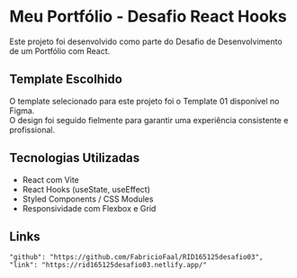 # Meu Portfólio - Desafio React Hooks 
Este projeto foi desenvolvido como parte do Desafio de Desenvolvimento de um Portfólio com React.  

## Template Escolhido  
O template selecionado para este projeto foi o Template 01 disponível no Figma.  
O design foi seguido fielmente para garantir uma experiência consistente e profissional.

## Tecnologias Utilizadas  

- React com Vite  
- React Hooks (useState, useEffect)  
- Styled Components / CSS Modules  
- Responsividade com Flexbox e Grid

## Links
    "github": "https://github.com/FabricioFaal/RID165125desafio03",
    "link": "https://rid165125desafio03.netlify.app/"